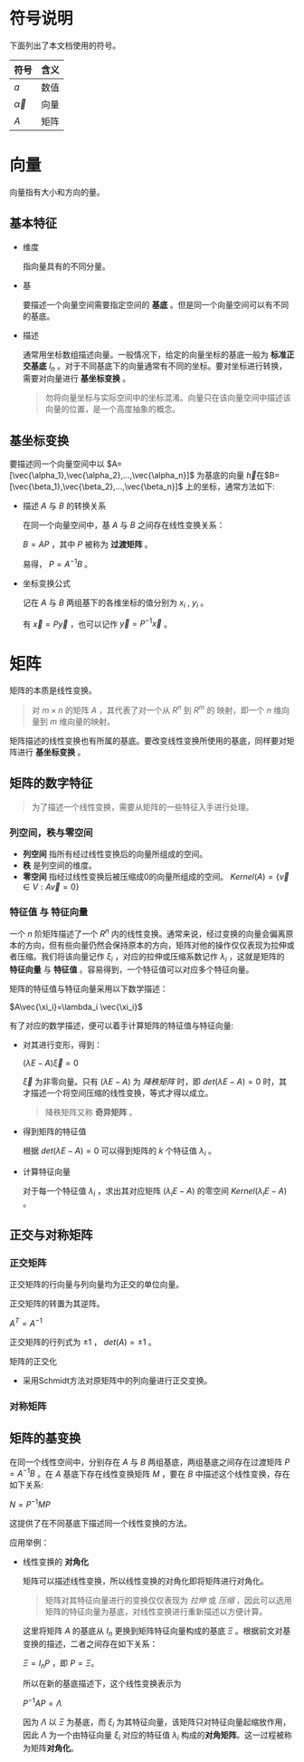 # 符号说明

下面列出了本文档使用的符号。

| 符号           | 含义 |
|:---------------|:-----|
| $a$            | 数值 |
| $\vec{\alpha}$ | 向量 |
| $A$            | 矩阵 |


# 向量
向量指有大小和方向的量。

## 基本特征
* 维度

    指向量具有的不同分量。

* 基

    要描述一个向量空间需要指定空间的 **基底** 。但是同一个向量空间可以有不同的基底。

* 描述

    通常用坐标数组描述向量。一般情况下，给定的向量坐标的基底一般为 **标准正交基底** $I_n$ 。对于不同基底下的向量通常有不同的坐标。要对坐标进行转换，需要对向量进行 **基坐标变换** 。
    > 勿将向量坐标与实际空间中的坐标混淆。向量只在该向量空间中描述该向量的位置，是一个高度抽象的概念。

## 基坐标变换

要描述同一个向量空间中以 $A=[\vec{\alpha_1},\vec{\alpha_2},...,\vec{\alpha_n}]$ 为基底的向量 $\vec{h}$在$B=[\vec{\beta_1},\vec{\beta_2},...,\vec{\beta_n}]$ 上的坐标，通常方法如下:

* 描述 $A$ 与 $B$ 的转换关系

    在同一个向量空间中，基 $A$ 与 $B$ 之间存在线性变换关系：

    $B=AP$ ，其中 $P$ 被称为 **过渡矩阵** 。

    易得， $P=A^{-1}B$ 。

* 坐标变换公式

    记在 $A$ 与 $B$ 两组基下的各维坐标的值分别为 $x_i$ , $y_i$ 。

    有 $\vec{x}=P\vec{y}$ ，也可以记作 $\vec{y}=P^{-1}\vec{x}$ 。


# 矩阵
矩阵的本质是线性变换。

> 对 $m\times n$ 的矩阵 $A$ ，其代表了对一个从 $R^n$ 到 $R^m$ 的 映射，即一个 $n$ 维向量到 $m$ 维向量的映射。

矩阵描述的线性变换也有所属的基底。要改变线性变换所使用的基底，同样要对矩阵进行 **基坐标变换** 。


## 矩阵的数字特征

> 为了描述一个线性变换，需要从矩阵的一些特征入手进行处理。

### 列空间，秩与零空间

* **列空间** 指所有经过线性变换后的向量所组成的空间。
* **秩** 是列空间的维度。
* **零空间** 指经过线性变换后被压缩成0的向量所组成的空间。 $Kernel(A)=\{\vec{v}\in V: A\vec{v}=0\}$

### **特征值** 与 **特征向量**
一个 $n$ 阶矩阵描述了一个 $R^n$ 内的线性变换。通常来说，经过变换的向量会偏离原本的方向，但有些向量仍然会保持原本的方向，矩阵对他的操作仅仅表现为拉伸或者压缩。我们将该向量记作 $\xi_i$ ，对应的拉伸或压缩系数记作 $\lambda_i$ ，这就是矩阵的 **特征向量** 与 **特征值** 。容易得到，一个特征值可以对应多个特征向量。

矩阵的特征值与特征向量采用以下数学描述：

$A\vec{\xi_i}=\lambda_i \vec{\xi_i}$

有了对应的数学描述，便可以着手计算矩阵的特征值与特征向量:

* 对其进行变形，得到：

    $(\lambda E - A)\vec{\xi}=0$

    $\vec{\xi}$ 为非零向量。只有 $(\lambda E - A)$ 为 *降秩矩阵* 时，即 $det(\lambda E - A)=0$ 时，其才描述一个将空间压缩的线性变换，等式才得以成立。
    > 降秩矩阵又称 **奇异矩阵** 。

* 得到矩阵的特征值

    根据 $det(\lambda E - A)=0$ 可以得到矩阵的 $k$ 个特征值 $\lambda_i$ 。

* 计算特征向量

    对于每一个特征值 $\lambda_i$ ，求出其对应矩阵 $(\lambda_i E - A)$ 的零空间 $Kernel(\lambda_i E - A)$ 。

## 正交与对称矩阵

### 正交矩阵
正交矩阵的行向量与列向量均为正交的单位向量。

正交矩阵的转置为其逆阵。

$A^T=A^{-1}$

正交矩阵的行列式为 $\pm1$ ， $det(A)=\pm1$ 。

矩阵的正交化

* 采用Schmidt方法对原矩阵中的列向量进行正交变换。

### 对称矩阵


## 矩阵的基变换

在同一个线性空间中，分别存在 $A$ 与 $B$ 两组基底，两组基底之间存在过渡矩阵 $P=A^{-1}B$ 。在 $A$ 基底下存在线性变换矩阵 $M$ ，要在 $B$ 中描述这个线性变换，存在如下关系:

$N = P^{-1}MP$

这提供了在不同基底下描述同一个线性变换的方法。

应用举例：

* 线性变换的 **对角化**

    矩阵可以描述线性变换，所以线性变换的对角化即将矩阵进行对角化。
    > 矩阵对其特征向量进行的变换仅仅表现为 *拉伸* 或 *压缩* ，因此可以选用矩阵的特征向量为基底，对线性变换进行重新描述以方便计算。

    这里将矩阵 $A$ 的基底从 $I_n$ 更换到矩阵特征向量构成的基底 $\Xi$ 。根据前文对基变换的描述，二者之间存在如下关系：

    $\Xi = I_nP$ ，即 $P=\Xi$。

    所以在新的基底描述下，这个线性变换表示为

    $P^{-1}AP=\Lambda$

    因为 $\Lambda$ 以 $\Xi$ 为基底，而 $\xi_i$ 为其特征向量，该矩阵只对特征向量起缩放作用，因此 $\Lambda$ 为一个由特征向量 $\xi_i$ 对应的特征值 $\lambda_i$ 构成的**对角矩阵**。这一过程被称为矩阵**对角化**。